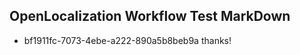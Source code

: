 ## OpenLocalization Workflow Test MarkDown
* bf1911fc-7073-4ebe-a222-890a5b8beb9a 
thanks!<!--HONumber=Mar16_HO2-->
